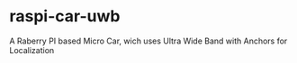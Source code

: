 # raspi-car-uwb

A Raberry PI based Micro Car, wich uses Ultra Wide Band with Anchors for Localization
